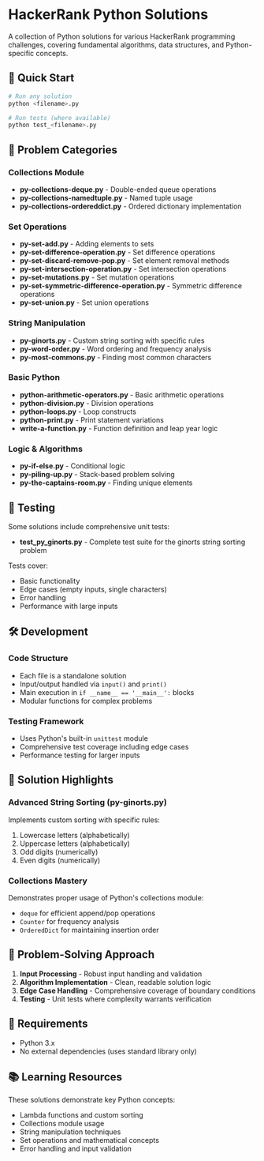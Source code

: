 # HackerRank Python Solutions

A collection of Python solutions for various HackerRank programming challenges, covering fundamental algorithms, data structures, and Python-specific concepts.

## 🚀 Quick Start

```bash
# Run any solution
python <filename>.py

# Run tests (where available)
python test_<filename>.py
```

## 📁 Problem Categories

### Collections Module
- **py-collections-deque.py** - Double-ended queue operations
- **py-collections-namedtuple.py** - Named tuple usage
- **py-collections-ordereddict.py** - Ordered dictionary implementation

### Set Operations
- **py-set-add.py** - Adding elements to sets
- **py-set-difference-operation.py** - Set difference operations
- **py-set-discard-remove-pop.py** - Set element removal methods
- **py-set-intersection-operation.py** - Set intersection operations
- **py-set-mutations.py** - Set mutation operations
- **py-set-symmetric-difference-operation.py** - Symmetric difference operations
- **py-set-union.py** - Set union operations

### String Manipulation
- **py-ginorts.py** - Custom string sorting with specific rules
- **py-word-order.py** - Word ordering and frequency analysis
- **py-most-commons.py** - Finding most common characters

### Basic Python
- **python-arithmetic-operators.py** - Basic arithmetic operations
- **python-division.py** - Division operations
- **python-loops.py** - Loop constructs
- **python-print.py** - Print statement variations
- **write-a-function.py** - Function definition and leap year logic

### Logic & Algorithms
- **py-if-else.py** - Conditional logic
- **py-piling-up.py** - Stack-based problem solving
- **py-the-captains-room.py** - Finding unique elements

## 🧪 Testing

Some solutions include comprehensive unit tests:

- **test_py_ginorts.py** - Complete test suite for the ginorts string sorting problem

Tests cover:
- Basic functionality
- Edge cases (empty inputs, single characters)
- Error handling
- Performance with large inputs

## 🛠️ Development

### Code Structure
- Each file is a standalone solution
- Input/output handled via `input()` and `print()`
- Main execution in `if __name__ == '__main__':` blocks
- Modular functions for complex problems

### Testing Framework
- Uses Python's built-in `unittest` module
- Comprehensive test coverage including edge cases
- Performance testing for larger inputs

## 📝 Solution Highlights

### Advanced String Sorting (py-ginorts.py)
Implements custom sorting with specific rules:
1. Lowercase letters (alphabetically)
2. Uppercase letters (alphabetically)  
3. Odd digits (numerically)
4. Even digits (numerically)

### Collections Mastery
Demonstrates proper usage of Python's collections module:
- `deque` for efficient append/pop operations
- `Counter` for frequency analysis
- `OrderedDict` for maintaining insertion order

## 🎯 Problem-Solving Approach

1. **Input Processing** - Robust input handling and validation
2. **Algorithm Implementation** - Clean, readable solution logic
3. **Edge Case Handling** - Comprehensive coverage of boundary conditions
4. **Testing** - Unit tests where complexity warrants verification

## 🔧 Requirements

- Python 3.x
- No external dependencies (uses standard library only)

## 📚 Learning Resources

These solutions demonstrate key Python concepts:
- Lambda functions and custom sorting
- Collections module usage
- String manipulation techniques
- Set operations and mathematical concepts
- Error handling and input validation